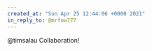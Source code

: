 ```yaml
---
created_at: "Sun Apr 25 12:44:06 +0000 2021"
in_reply_to: @mrfow777
---
```


@timsalau Collaboration!
